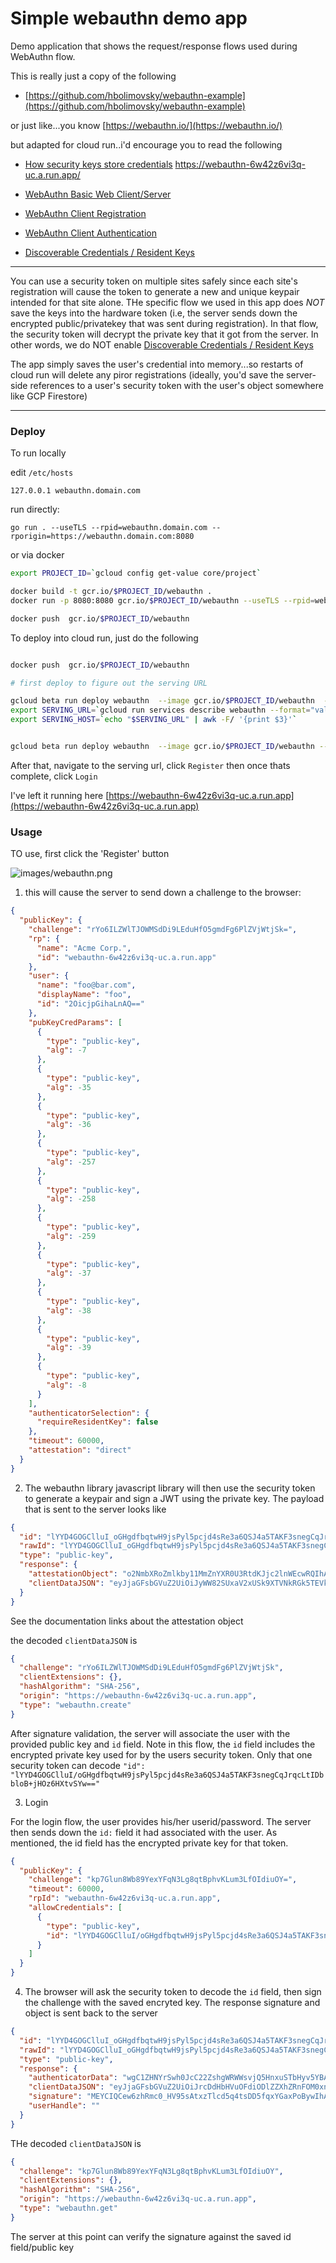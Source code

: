 
# Simple webauthn demo app


Demo application that shows the request/response flows used during WebAuthn flow.

This is really just a copy of the following

- [https://github.com/hbolimovsky/webauthn-example](https://github.com/hbolimovsky/webauthn-example)

or just like...you know [https://webauthn.io/](https://webauthn.io/)


but adapted for cloud run..i'd encourage you to read the following

- [How security keys store credentials](https://duo.com/labs/tech-notes/how-security-keys-store-credentials)
https://webauthn-6w42z6vi3q-uc.a.run.app/

- [WebAuthn Basic Web Client/Server](https://www.herbie.dev/blog/webauthn-basic-web-client-server/)

- [WebAuthn Client Registration](https://developers.yubico.com/WebAuthn/WebAuthn_Developer_Guide/WebAuthn_Client_Registration.html)

- [WebAuthn Client Authentication](https://developers.yubico.com/WebAuthn/WebAuthn_Developer_Guide/WebAuthn_Client_Authentication.html)

- [Discoverable Credentials / Resident Keys](https://developers.yubico.com/WebAuthn/WebAuthn_Developer_Guide/Resident_Keys.html)

---

You can use a security token on multiple sites safely since each site's registration will cause the token to generate a new and unique keypair intended for that site alone.  THe specific flow we used in this app does *NOT* save the keys into the hardware token (i.e, the server sends down the encrypted public/privatekey that was sent during registration).  In that flow, the security token will decrypt the private key that it got from the server.  In other words, we do NOT enable [Discoverable Credentials / Resident Keys](https://developers.yubico.com/WebAuthn/WebAuthn_Developer_Guide/Resident_Keys.html)

The app simply saves the user's credential into memory...so restarts of cloud run will delete any piror registrations (ideally, you'd save the server-side references to a user's security token with the user's object somewhere like GCP Firestore)


---

### Deploy

To run locally

edit `/etc/hosts`
```
127.0.0.1 webauthn.domain.com
```

run directly:

```
go run . --useTLS --rpid=webauthn.domain.com --rporigin=https://webauthn.domain.com:8080
```

or via docker

```bash
export PROJECT_ID=`gcloud config get-value core/project`

docker build -t gcr.io/$PROJECT_ID/webauthn .
docker run -p 8080:8080 gcr.io/$PROJECT_ID/webauthn --useTLS --rpid=webauthn.domain.com --rporigin=https://webauthn.domain.com:8080

docker push  gcr.io/$PROJECT_ID/webauthn

```

To deploy into cloud run, just do the following 

```bash

docker push  gcr.io/$PROJECT_ID/webauthn

# first deploy to figure out the serving URL 

gcloud beta run deploy webauthn  --image gcr.io/$PROJECT_ID/webauthn  --allow-unauthenticated  --region us-central1  --platform=managed  -q
export SERVING_URL=`gcloud run services describe webauthn --format="value(status.url)"`
export SERVING_HOST=`echo "$SERVING_URL" | awk -F/ '{print $3}'`


gcloud beta run deploy webauthn  --image gcr.io/$PROJECT_ID/webauthn --args="--rpid=$SERVING_HOST,--rporigin=$SERVING_URL" --allow-unauthenticated  --region us-central1  --platform=managed  -q

```

After that, navigate to the serving url, click `Register` then once thats complete, click `Login`



I've left it running here [https://webauthn-6w42z6vi3q-uc.a.run.app](https://webauthn-6w42z6vi3q-uc.a.run.app)


### Usage

TO use,  first click the 'Register' button 

![images/webauthn.png](images/webauthn.png)

1. this will cause the server to send down a challenge to the browser:

```json
{
  "publicKey": {
    "challenge": "rYo6ILZWlTJOWMSdDi9LEduHfO5gmdFg6PlZVjWtjSk=",
    "rp": {
      "name": "Acme Corp.",
      "id": "webauthn-6w42z6vi3q-uc.a.run.app"
    },
    "user": {
      "name": "foo@bar.com",
      "displayName": "foo",
      "id": "2OicjpGihaLnAQ=="
    },
    "pubKeyCredParams": [
      {
        "type": "public-key",
        "alg": -7
      },
      {
        "type": "public-key",
        "alg": -35
      },
      {
        "type": "public-key",
        "alg": -36
      },
      {
        "type": "public-key",
        "alg": -257
      },
      {
        "type": "public-key",
        "alg": -258
      },
      {
        "type": "public-key",
        "alg": -259
      },
      {
        "type": "public-key",
        "alg": -37
      },
      {
        "type": "public-key",
        "alg": -38
      },
      {
        "type": "public-key",
        "alg": -39
      },
      {
        "type": "public-key",
        "alg": -8
      }
    ],
    "authenticatorSelection": {
      "requireResidentKey": false
    },
    "timeout": 60000,
    "attestation": "direct"
  }
}
```


2. The webauthn library javascript library will then use the security token to generate a keypair and sign a JWT using the private key.  The payload that is sent to the server looks like

```json
{
  "id": "lYYD4GOGClluI_oGHgdfbqtwH9jsPyl5pcjd4sRe3a6QSJ4a5TAKF3snegCqJrqcLtIDbbloB-jHOz6HXtvSYw",
  "rawId": "lYYD4GOGClluI_oGHgdfbqtwH9jsPyl5pcjd4sRe3a6QSJ4a5TAKF3snegCqJrqcLtIDbbloB-jHOz6HXtvSYw",
  "type": "public-key",
  "response": {
    "attestationObject": "o2NmbXRoZmlkby11MmZnYXR0U3RtdKJjc2lnWEcwRQIhAKRQdmuL970EP3iXl3whHLL4NwAsFj50zZ8OZm_konaqAiBvGFLhftvVQeWNIzyKG6wL5b7_ZuZP7ZAYvzbAs0cwYmN4NWOBWQLBMIICvTCCAaWgAwIBAgIEHo-HNDANBgkqhkiG9w0BAQsFADAuMSwwKgYDVQQDEyNZdWJpY28gVTJGIFJvb3QgQ0EgU2VyaWFsIDQ1NzIwMDYzMTAgFw0xNDA4MDEwMDAwMDBaGA8yMDUwMDkwNDAwMDAwMFowbjELMAkGA1UEBhMCU0UxEjAQBgNVBAoMCVl1YmljbyBBQjEiMCAGA1UECwwZQXV0aGVudGljYXRvciBBdHRlc3RhdGlvbjEnMCUGA1UEAwweWXViaWNvIFUyRiBFRSBTZXJpYWwgNTEyNzIyNzQwMFkwEwYHKoZIzj0CAQYIKoZIzj0DAQcDQgAEqHn4IzjtFJS6wHBLzH_GY9GycXFZdiQxAcdgURXXwVKeKBwcZzItOEtc1V3T6YGNX9hcIq8ybgxk_CCv4z8jZqNsMGowIgYJKwYBBAGCxAoCBBUxLjMuNi4xLjQuMS40MTQ4Mi4xLjcwEwYLKwYBBAGC5RwCAQEEBAMCBDAwIQYLKwYBBAGC5RwBAQQEEgQQL8BXn4ETR-qxFrtajbkgKjAMBgNVHRMBAf8EAjAAMA0GCSqGSIb3DQEBCwUAA4IBAQCGk_9i3w1XedR0jX_I0QInMYqOWA5qOlfBCOlOA8OFaLNmiU_OViS-Sj79fzQRiz2ZN0P3kqGYkWDI_JrgsE49-e4V4-iMBPyCqNy_WBjhCNzCloV3rnn_ZiuUc0497EWXMF1z5uVe4r65zZZ4ygk15TPrY4-OJvq7gXzaRB--mDGDKuX24q2ZL56720xiI4uPjXq0gdbTJjvNv55KV1UDcJiK1YE0QPoDLK22cjyt2PjXuoCfdbQ8_6Clua3RQjLvnZ4UgSY4IzxMpKhzufismOMroZFnYG4VkJ_N20ot_72uRiAkn5pmRqyB5IMtERn-v6pzGogtolp3gn1G0ZAXaGF1dGhEYXRhWMTCALVkc1itLCHQlwLbZmyGBZFZay-NDkefG5JNsfK_lkEAAAAAAAAAAAAAAAAAAAAAAAAAAABAlYYD4GOGClluI_oGHgdfbqtwH9jsPyl5pcjd4sRe3a6QSJ4a5TAKF3snegCqJrqcLtIDbbloB-jHOz6HXtvSY6UBAgMmIAEhWCDo60Kk17zAe-7HuQXTvigWo0RMOEGBXQEo8fz1lY1yMSJYIKBu4iZ-1tNvBpBO-KrpM2a59FRhP877_UDFvDeZddl2",
    "clientDataJSON": "eyJjaGFsbGVuZ2UiOiJyWW82SUxaV2xUSk9XTVNkRGk5TEVkdUhmTzVnbWRGZzZQbFpWald0alNrIiwiY2xpZW50RXh0ZW5zaW9ucyI6e30sImhhc2hBbGdvcml0aG0iOiJTSEEtMjU2Iiwib3JpZ2luIjoiaHR0cHM6Ly93ZWJhdXRobi02dzQyejZ2aTNxLXVjLmEucnVuLmFwcCIsInR5cGUiOiJ3ZWJhdXRobi5jcmVhdGUifQ"
  }
}
```
See the documentation links about the attestation object

the decoded `clientDataJSON` is

```json
{
  "challenge": "rYo6ILZWlTJOWMSdDi9LEduHfO5gmdFg6PlZVjWtjSk",
  "clientExtensions": {},
  "hashAlgorithm": "SHA-256",
  "origin": "https://webauthn-6w42z6vi3q-uc.a.run.app",
  "type": "webauthn.create"
}
```

After signature validation, the server will associate the user with the provided public key and `id` field.  Note in this flow, the `id` field includes the encrypted private key used for by the users security token.  Only that one security token can decode `"id": "lYYD4GOGClluI/oGHgdfbqtwH9jsPyl5pcjd4sRe3a6QSJ4a5TAKF3snegCqJrqcLtIDbbloB+jHOz6HXtvSYw=="`

3. Login

For the login flow, the user provides his/her userid/password.  The server then sends down the `id:` field it had associated with the user.  As mentioned, the id field has the encrypted private key for that token.

```json
{
  "publicKey": {
    "challenge": "kp7Glun8Wb89YexYFqN3Lg8qtBphvKLum3LfOIdiuOY=",
    "timeout": 60000,
    "rpId": "webauthn-6w42z6vi3q-uc.a.run.app",
    "allowCredentials": [
      {
        "type": "public-key",
        "id": "lYYD4GOGClluI/oGHgdfbqtwH9jsPyl5pcjd4sRe3a6QSJ4a5TAKF3snegCqJrqcLtIDbbloB+jHOz6HXtvSYw=="
      }
    ]
  }
}
```
4. The browser will ask the security token to decode the `id` field, then sign the challenge with the saved encryted key.  The response signature and object is sent back to the server

```json
{
  "id": "lYYD4GOGClluI_oGHgdfbqtwH9jsPyl5pcjd4sRe3a6QSJ4a5TAKF3snegCqJrqcLtIDbbloB-jHOz6HXtvSYw",
  "rawId": "lYYD4GOGClluI_oGHgdfbqtwH9jsPyl5pcjd4sRe3a6QSJ4a5TAKF3snegCqJrqcLtIDbbloB-jHOz6HXtvSYw",
  "type": "public-key",
  "response": {
    "authenticatorData": "wgC1ZHNYrSwh0JcC22ZshgWRWWsvjQ5HnxuSTbHyv5YBAAAABA",
    "clientDataJSON": "eyJjaGFsbGVuZ2UiOiJrcDdHbHVuOFdiODlZZXhZRnFOM0xnOHF0QnBodktMdW0zTGZPSWRpdU9ZIiwiY2xpZW50RXh0ZW5zaW9ucyI6e30sImhhc2hBbGdvcml0aG0iOiJTSEEtMjU2Iiwib3JpZ2luIjoiaHR0cHM6Ly93ZWJhdXRobi02dzQyejZ2aTNxLXVjLmEucnVuLmFwcCIsInR5cGUiOiJ3ZWJhdXRobi5nZXQifQ",
    "signature": "MEYCIQCew6zhRmc0_HV95sAtxzTlcd5q4tsDD5fqxYGaxPoBywIhAPMXbU32JXEuhcBAe0c1sFOsMLNOJKG67BNz1_awaQLK",
    "userHandle": ""
  }
}
```

THe decoded `clientDataJSON` is

```json
{
  "challenge": "kp7Glun8Wb89YexYFqN3Lg8qtBphvKLum3LfOIdiuOY",
  "clientExtensions": {},
  "hashAlgorithm": "SHA-256",
  "origin": "https://webauthn-6w42z6vi3q-uc.a.run.app",
  "type": "webauthn.get"
}
```

The server at this point can verify the signature against the saved id field/public key

